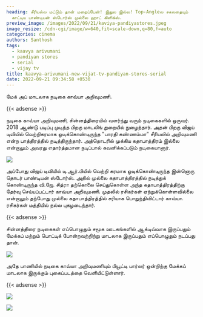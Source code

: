 ```yaml
---
heading: சீரியல்ல மட்டும் தான் மறைப்பேன்! இதுல இல்ல! Top-Angleல சகலதையும்
  காட்டிய பாண்டியன் ஸ்டோர்ஸ் முல்லை ஹாட் கிளிக்ஸ்.
preview_image: /images/2022/09/21/kaviya-pandiyastores.jpeg
image_resize: /cdn-cgi/image/w=640,fit=scale-down,q=80,f=auto
categories: cinema
authors: Santhosh
tags:
  - kaavya arivumani
  - pandiyan stores
  - serial
  - vijay tv
title: kaavya-arivumani-new-vijat-tv-pandiyan-stores-serial
date: 2022-09-21 09:34:58 +0530
---
```

மேக் அப் மாடலாக நடிகை காவ்யா அறிவுமணி.

{{< adsense >}}


நடிகை காவ்யா அறிவுமணி, சின்னத்திரையில் வளர்ந்து வரும் நடிகைகளில் ஒருவர். 2018 ஆண்டு படிப்பு முடிந்த பிறகு மாடலிங் துறையில் நுழைந்தார். அதன் பிறகு விஜய் டிவியில் வெற்றிகரமாக ஓடிக்கொண்டிருந்த "பாரதி கண்ணம்மா" சீரியலில் அறிவுமணி என்ற பாத்திரத்தில் நடித்திருந்தார். அத்தொடரில் முக்கிய கதாபாத்திரம் இல்லை என்றாலும் அவரது எதார்த்தமான நடிப்பால் கவனிக்கப்படும் நடிகையானார்.


![](/images/2022/09/21/kaavya-arivumani-new-vijat-tv-pandiyan-stores-serial.jpeg)

அப்போது விஜய் டிவியில் டி.ஆர்.பியில் வெற்றி கரமாக ஓடிக்கொண்டிருந்த இன்னொரு தொடர் பாண்டியன் ஸ்டோர்ஸ். அதில் முல்லை கதாபாத்திரத்தில் நடித்துக் கொண்டிருந்த வி.ஜே. சித்ரா தற்கொலை செய்துகொள்ள அந்த கதாபாத்திரத்திற்கு தேர்வு செய்யப்பட்டார் காவ்யா அறிவுமணி. முதலில் ரசிகர்கள் ஏற்றுக்கொள்ளவில்லை என்றாலும் தற்போது முல்லை கதாபாத்திரத்தில் சரியாக பொறுந்திவிட்டார் காவ்யா. ரசிகர்கள் மத்தியில் நல்ல புகழடைந்தார்.

{{< adsense >}}


சின்னத்திரை நடிகைகள் எப்பொழுதும் சமூக ஊடகங்களில் ஆக்டிவ்வாக இருப்பதும் மேக்கப் மற்றும் பொட்டிக் போன்றவற்றிற்று மாடலாக இருப்பதும் எப்பொழுதும் நடப்பது தான். 

![](/images/2022/09/21/kaavya-arivumani-new-vijat-tv-pandiyan-stores-serial2.jpeg)

அதே பாணியில் நடிகை காவ்யா அறிவுமணியும் பியூட்டி பார்லர் ஒன்றிற்கு மேக்கப்  மாடலாக இருக்கும் புகைப்படத்தை வெளியிட்டுள்ளார்.

{{< adsense >}}

![](/images/2022/09/21/kaavya-arivumani-new-vijat-tv-pandiyan-stores-serial4.jpeg)



![](/images/2022/09/21/kaavya-arivumani-new-vijat-tv-pandiyan-stores-serial6.jpeg)